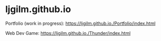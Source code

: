 # ljgilm.github.io

Portfolio (work in progress): https://ljgilm.github.io./Portfolio/index.html

Web Dev Game: https://ljgilm.github.io./Thunder/index.html
